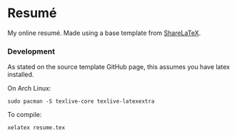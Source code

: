 # Resumé

My online resumé. Made using a base template from [ShareLaTeX](https://www.sharelatex.com/templates/56705f03a8dc1f1b3c059049).

### Development
As stated on the source template GitHub page, this assumes you have latex installed.

On Arch Linux:
```
sudo pacman -S texlive-core texlive-latexextra
```

To compile:
```
xelatex resume.tex
```
